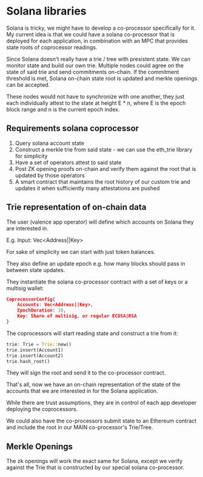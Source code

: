 # Solana libraries
Solana is tricky, we might have to develop a co-processor specifically for it.
My current idea is that we could have a solana co-processor that is deployed for each application, 
in combination with an MPC that provides state roots of coprocessor readings.

Since Solana doesn't really have a trie / tree with presistent state. We can monitor state
and build our own trie. Multiple nodes could agree on the state of said trie and send commitments
on-chain. If the commitment threshold is met, Solana on-chain state root is updated and merkle openings
can be accepted.

These nodes would not have to synchronize with one another, they just each individually attest to the state at height 
E * n, where E is the epoch block range and n is the current epoch index.

## Requirements solana coprocessor
1. Query solana account state
2. Construct a merkle trie from said state - we can use the eth_trie library for simplicity
3. Have a set of operators attest to said state
4. Post ZK opening proofs on-chain and verify them against the root that is updated by those operators
5. A smart contract that maintains the root history of our custom trie and updates it when sufficiently many attestations are pushed

## Trie representation of on-chain data

The user (valence app operator) will define which accounts on Solana they are interested in.

E.g. Input: Vec<Address||Key>

For sake of simplicity we can start with just token balances.

They also define an update epoch e.g. how many blocks should pass in between state updates.

They instantiate the solana co-processor contract with a set of keys or a multisig wallet:

```json
CoprocessorConfig{
    Accounts: Vec<Address||Key>,
    EpochDuration: 10,
    Key: Share of multisig, or regular ECDSA|RSA
}
```

The coprocessors will start reading state and construct a trie from it:

```rust
trie: Trie = Trie::new()
trie.insert(Account1)
trie.insert(Account2)
trie.hash_root()
```

They will sign the root and send it to the co-processor contract.

That's all, now we have an on-chain representation of the state of the accounts that we are interested in for the Solana application.

While there are trust assumptions, they are in control of each app developer deploying the coprocessors.

We could also have the co-processors submit state to an Ethereum contract and include the root in our MAIN co-processor's Trie/Tree.

## Merkle Openings
The zk openings will work the exact same for Solana, except we verify against the Trie that is constructed by our special solana co-processor.
